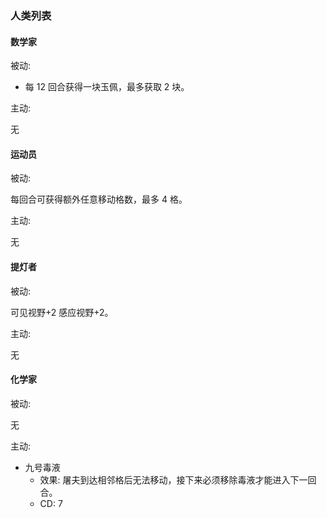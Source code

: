 ### 人类列表

#### 数学家

被动:

- 每 12 回合获得一块玉佩，最多获取 2 块。

主动:

无

#### 运动员

被动:

每回合可获得额外任意移动格数，最多 4 格。

主动:

无

#### 提灯者

被动:

可见视野+2 感应视野+2。

主动:

无

#### 化学家

被动:

无

主动:

- 九号毒液
  - 效果: 屠夫到达相邻格后无法移动，接下来必须移除毒液才能进入下一回合。
  - CD: 7
